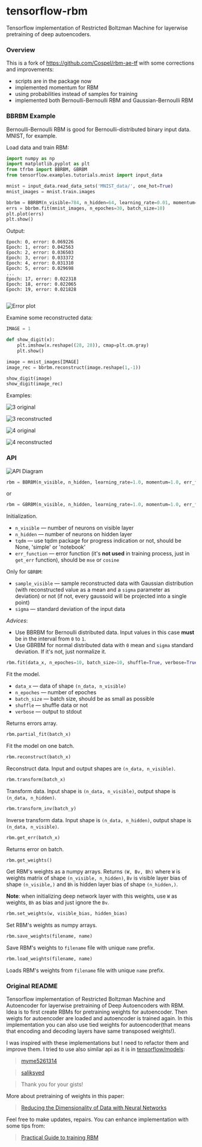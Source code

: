 # tensorflow-rbm

Tensorflow implementation of Restricted Boltzman Machine for layerwise pretraining of deep autoencoders.

### Overview

This is a fork of https://github.com/Cospel/rbm-ae-tf with some corrections and improvements:

- scripts are in the package now
- implemented momentum for RBM
- using probabilities instead of samples for training
- implemented both Bernoulli-Bernoulli RBM and Gaussian-Bernoulli RBM

### BBRBM Example
Bernoulli-Bernoulli RBM is good for Bernoulli-distributed binary input data. MNIST, for example.

Load data and train RBM:
```python
import numpy as np
import matplotlib.pyplot as plt
from tfrbm import BBRBM, GBRBM
from tensorflow.examples.tutorials.mnist import input_data

mnist = input_data.read_data_sets('MNIST_data/', one_hot=True)
mnist_images = mnist.train.images

bbrbm = BBRBM(n_visible=784, n_hidden=64, learning_rate=0.01, momentum=0.95, tqdm='notebook')
errs = bbrbm.fit(mnist_images, n_epoches=30, batch_size=10)
plt.plot(errs)
plt.show()
```

Output:
```
Epoch: 0, error: 0.069226
Epoch: 1, error: 0.042563
Epoch: 2, error: 0.036503
Epoch: 3, error: 0.033372
Epoch: 4, error: 0.031310
Epoch: 5, error: 0.029698
...
Epoch: 17, error: 0.022318
Epoch: 18, error: 0.022065
Epoch: 19, error: 0.021828


```

![Error plot](https://habrastorage.org/files/804/985/f56/804985f56399412b8fab7cae1439cfda.png)

Examine some reconstructed data:
```python
IMAGE = 1

def show_digit(x):
    plt.imshow(x.reshape((28, 28)), cmap=plt.cm.gray)
    plt.show()

image = mnist_images[IMAGE]
image_rec = bbrbm.reconstruct(image.reshape(1,-1))

show_digit(image)
show_digit(image_rec)
```

Examples:

![3 original](https://habrastorage.org/files/fa2/a3e/35b/fa2a3e35b2cd417fa70de3e6aa146464.png)

![3 reconstructed](https://habrastorage.org/files/45b/00b/b89/45b00bb891c04582adef436af7501ffc.png)

![4 original](https://habrastorage.org/files/1c8/2ba/0e9/1c82ba0e906f4cb49ec6fa0e2e5bfafe.png)

![4 reconstructed](https://habrastorage.org/files/0c0/c17/4c6/0c0c174c638847d397067a9dc504902b.png)

### API

![API Diagram](https://habrastorage.org/files/5d6/4c6/db0/5d64c6db016b48a7859972cbe534dfdb.png)

```python
rbm = BBRBM(n_visible, n_hidden, learning_rate=1.0, momentum=1.0, err_function='mse', tqdm=None)
```
or
```python
rbm = GBRBM(n_visible, n_hidden, learning_rate=1.0, momentum=1.0, err_function='mse', tqdm=None, sample_visible=False, sigma=1)
```

Initialization.

* `n_visible` — number of neurons on visible layer
* `n_hidden` — number of neurons on hidden layer
* `tqdm` — use tqdm package for progress indication or not, should be None, 'simple' or 'notebook'
* `err_function` — error function (it's **not used** in training process, just in `get_err` function), should be `mse` or `cosine`

Only for `GBRBM`:

* `sample_visible` — sample reconstructed data with Gaussian distribution (with reconstructed value as a mean and a `sigma` parameter as deviation) or not (if not, every gaussoid will be projected into a single point)
* `sigma` — standard deviation of the input data

*Advices*:

* Use BBRBM for Bernoulli distributed data. Input values in this case **must** be in the interval from `0` to `1`.
* Use GBRBM for normal distributed data with `0` mean and `sigma` standard deviation. If it's not, just normalize it.

```python
rbm.fit(data_x, n_epoches=10, batch_size=10, shuffle=True, verbose=True)
```

Fit the model.

* `data_x` — data of shape `(n_data, n_visible)`
* `n_epoches` — number of epoches
* `batch_size` — batch size, should be as small as possible
* `shuffle` — shuffle data or not
* `verbose` — output to stdout

Returns errors array.

```python
rbm.partial_fit(batch_x)
```

Fit the model on one batch.

```python
rbm.reconstruct(batch_x)
```

Reconstruct data. Input and output shapes are `(n_data, n_visible)`.

```python
rbm.transform(batch_x)
```

Transform data. Input shape is `(n_data, n_visible)`, output shape is `(n_data, n_hidden)`.

```python
rbm.transform_inv(batch_y)
```

Inverse transform data. Input shape is `(n_data, n_hidden)`, output shape is `(n_data, n_visible)`.

```python
rbm.get_err(batch_x)
```

Returns error on batch.

```python
rbm.get_weights()
```

Get RBM's weights as a numpy arrays. Returns `(W, Bv, Bh)` where `W` is weights matrix of shape `(n_visible, n_hidden)`, `Bv` is visible layer bias of shape `(n_visible,)` and `Bh` is hidden layer bias of shape `(n_hidden,)`.

**Note**: when initializing deep network layer with this weights, use `W` as weights, `Bh` as bias and just ignore the `Bv`.

```python
rbm.set_weights(w, visible_bias, hidden_bias)
```

Set RBM's weights as numpy arrays.

```python
rbm.save_weights(filename, name)
```

Save RBM's weights to `filename` file with unique `name` prefix.

```python
rbm.load_weights(filename, name)
```

Loads RBM's weights from `filename` file with unique `name` prefix.

### Original README

Tensorflow implementation of Restricted Boltzman Machine and Autoencoder for layerwise pretraining of Deep Autoencoders with RBM. Idea is to first create RBMs for pretraining weights for autoencoder. Then weigts for autoencoder are loaded and autoencoder is trained again. In this implementation you can also use tied weights for autoencoder(that means that encoding and decoding layers have same transposed weights!).

I was inspired with these implementations but I need to refactor them and improve them. I tried to use also similar api as it is in [tensorflow/models](https://github.com/tensorflow/models):

> [myme5261314](https://gist.github.com/myme5261314/005ceac0483fc5a581cc)

> [saliksyed](https://gist.github.com/saliksyed/593c950ba1a3b9dd08d5)

> Thank you for your gists!

More about pretraining of weights in this paper:
> [Reducing the Dimensionality of Data with Neural Networks](https://www.cs.toronto.edu/~hinton/science.pdf)

Feel free to make updates, repairs. You can enhance implementation with some tips from:
> [Practical Guide to training RBM](https://www.cs.toronto.edu/~hinton/absps/guideTR.pdf)
